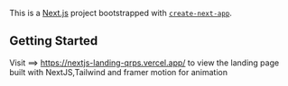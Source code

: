 This is a [Next.js](https://nextjs.org/) project bootstrapped with [`create-next-app`](https://github.com/vercel/next.js/tree/canary/packages/create-next-app).

## Getting Started

Visit ==> https://nextjs-landing-qrps.vercel.app/ to view the landing page built with NextJS,Tailwind and framer motion for animation
